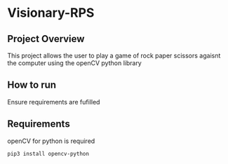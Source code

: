 # Visionary-RPS

## Project Overview

This project allows the user to play a game of rock paper scissors agaisnt the computer using the openCV python library


## How to run

Ensure requirements are fufilled

## Requirements

openCV for python is required

```sh
pip3 install opencv-python
```